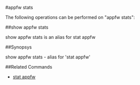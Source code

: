 #appfw stats

The following operations can be performed on "appfw stats":


##show appfw stats

show appfw stats is an alias for stat appfw


##Synopsys

show appfw stats - alias for 'stat appfw'


##Related Commands

<ul><li><a href="../../..//">stat appfw</a></li></ul>




